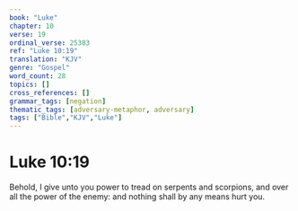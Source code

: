 ```yaml
---
book: "Luke"
chapter: 10
verse: 19
ordinal_verse: 25383
ref: "Luke 10:19"
translation: "KJV"
genre: "Gospel"
word_count: 28
topics: []
cross_references: []
grammar_tags: [negation]
thematic_tags: [adversary-metaphor, adversary]
tags: ["Bible","KJV","Luke"]
---
```


# Luke 10:19

Behold, I give unto you power to tread on serpents and scorpions, and over all the power of the enemy: and nothing shall by any means hurt you.
